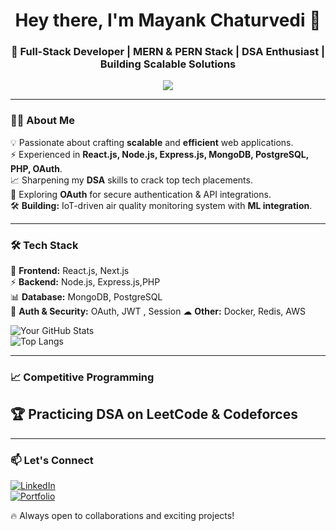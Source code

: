 <h1 align="center">Hey there, I'm Mayank Chaturvedi 👋</h1>
<h3 align="center">🚀 Full-Stack Developer | MERN & PERN Stack | DSA Enthusiast | Building Scalable Solutions</h3>

<p align="center">
  <img src="https://readme-typing-svg.herokuapp.com?font=Fira+Code&pause=1000&color=F7B93E&width=435&lines=Code.+Build.+Innovate." />
</p>

---

### 👨‍💻 About Me  
💡 Passionate about crafting **scalable** and **efficient** web applications.  
⚡ Experienced in **React.js, Node.js, Express.js, MongoDB, PostgreSQL, PHP, OAuth**.  
📈 Sharpening my **DSA** skills to crack top tech placements.  
🌱 Exploring **OAuth** for secure authentication & API integrations.  
🛠️ **Building:** IoT-driven air quality monitoring system with **ML integration**.  

---

### 🛠️ Tech Stack  
🚀 **Frontend:** React.js, Next.js  
⚡ **Backend:** Node.js, Express.js,PHP  
📊 **Database:** MongoDB, PostgreSQL  
🔐 **Auth & Security:** OAuth, JWT , Session
☁ **Other:** Docker, Redis, AWS  

![Your GitHub Stats](https://github-readme-stats.vercel.app/api?username=mayank5515&show_icons=true&theme=tokyonight)  
![Top Langs](https://github-readme-stats.vercel.app/api/top-langs/?username=mayank5515&layout=compact&theme=tokyonight)  

---

### 📈 Competitive Programming  
🏆 Practicing **DSA** on **LeetCode & Codeforces**  
---

---

### 📫 Let's Connect  
[![LinkedIn](https://img.shields.io/badge/LinkedIn-blue?style=for-the-badge&logo=linkedin)](https://www.linkedin.com/in/mayank-chaturvedi-680944241/)    
[![Portfolio](https://img.shields.io/badge/Portfolio-%23FF5722?style=for-the-badge&logo=google-chrome&logoColor=white)](your-portfolio-link)  

🔥 Always open to collaborations and exciting projects!  
